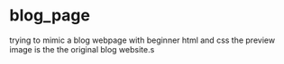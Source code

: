 # blog_page
trying to mimic a blog webpage with beginner html and css
the preview image is the the original blog website.s
